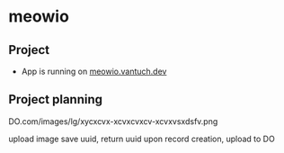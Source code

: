 # meowio

## Project

- App is running on [meowio.vantuch.dev](meowio.vantuch.dev)

## Project planning

DO.com/images/lg/xycxcvx-xcvxcvxcv-xcvxvsxdsfv.png

upload image save uuid, return uuid upon record creation, upload to DO